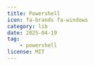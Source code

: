 ```yaml
---
title: Powershell
icon: fa-brands fa-windows
category: lib
date: 2025-04-19
tag:
    - powershell
license: MIT
---
```

